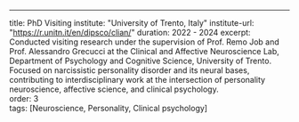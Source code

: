 ---
title: PhD Visiting
institute: "University of Trento, Italy"
institute-url: "https://r.unitn.it/en/dipsco/clian/"
duration: 2022 - 2024
excerpt: Conducted visiting research under the supervision of Prof. Remo Job and Prof. Alessandro Grecucci at the Clinical and Affective Neuroscience Lab, Department of Psychology and Cognitive Science, University of Trento. Focused on narcissistic personality disorder and its neural bases, contributing to interdisciplinary work at the intersection of personality neuroscience, affective science, and clinical psychology.  
order: 3  
tags: [Neuroscience, Personality, Clinical psychology]  